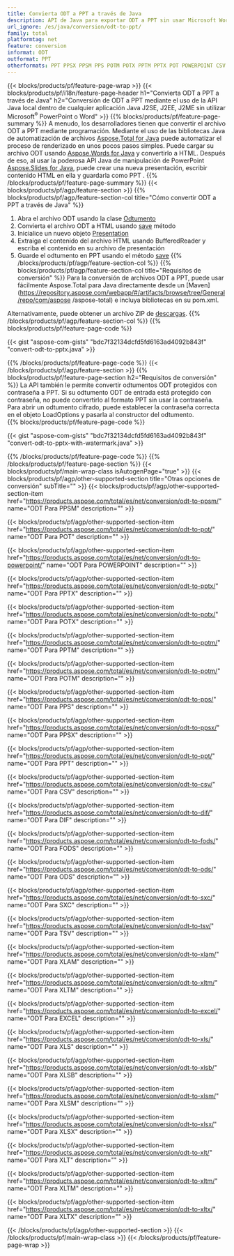 ```yaml
---
title: Convierta ODT a PPT a través de Java
description: API de Java para exportar ODT a PPT sin usar Microsoft Word o PowerPoint
url_ignore: /es/java/conversion/odt-to-ppt/
family: total
platformtag: net
feature: conversion
informat: ODT
outformat: PPT
otherformats: PPT PPSX PPSM PPS POTM POTX PPTM PPTX POT POWERPOINT CSV DIF FODS ODS SXC TSV XLAM XLTM EXCEL XLS XLSB XLSM XLSX XLT XLTM XLTX
---
```

{{< blocks/products/pf/feature-page-wrap >}}
{{< blocks/products/pf/i18n/feature-page-header h1="Convierta ODT a PPT a través de Java" h2="Conversión de ODT a PPT mediante el uso de la API Java local dentro de cualquier aplicación Java J2SE, J2EE, J2ME sin utilizar Microsoft<sup>&reg;</sup> PowerPoint o Word" >}}
{{% blocks/products/pf/feature-page-summary %}}
A menudo, los desarrolladores tienen que convertir el archivo ODT a PPT mediante programación. Mediante el uso de las bibliotecas Java de automatización de archivos [Aspose.Total for Java](https://products.aspose.com/total/java/) puede automatizar el proceso de renderizado en unos pocos pasos simples. Puede cargar su archivo ODT usando [Aspose.Words for Java](https://products.aspose.com/words/java/) y convertirlo a HTML. Después de eso, al usar la poderosa API Java de manipulación de PowerPoint [Aspose.Slides for Java](https://products.aspose.com/slides/java/), puede crear una nueva presentación, escribir contenido HTML en ella y guardarla como PPT .
{{% /blocks/products/pf/feature-page-summary  %}}
{{< blocks/products/pf/agp/feature-section >}}
{{% blocks/products/pf/agp/feature-section-col title="Cómo convertir ODT a PPT a través de Java" %}}
1. Abra el archivo ODT usando la clase [Odtumento](https://apireference.aspose.com/words/java/com.aspose.words/Odtument)
2. Convierta el archivo ODT a HTML usando [save](https://apireference.aspose.com/words/java/com.aspose.words/Odtument#save(java.lang.String,com.aspose.words.SaveOptions)) método
3. Inicialice un nuevo objeto [Presentation](https://apireference.aspose.com/slides/java/com.aspose.slides/Presentation)
5. Extraiga el contenido del archivo HTML usando BufferedReader y escriba el contenido en su archivo de presentación
6. Guarde el odtumento en PPT usando el método [save](https://apireference.aspose.com/slides/java/com.aspose.slides/Presentation#save-java.io.OutputStream-int-)
{{% /blocks/products/pf/agp/feature-section-col %}}
{{% blocks/products/pf/agp/feature-section-col title="Requisitos de conversión" %}}
Para la conversión de archivos ODT a PPT, puede usar fácilmente Aspose.Total para Java directamente desde un [Maven](https://repository.aspose.com/webapp/#/artifacts/browse/tree/General/repo/com/aspose /aspose-total) e incluya bibliotecas en su pom.xml.

Alternativamente, puede obtener un archivo ZIP de [descargas](https://downloads.aspose.com/total/java).
{{% /blocks/products/pf/agp/feature-section-col %}}
{{% blocks/products/pf/feature-page-code %}}

{{< gist "aspose-com-gists" "bdc7f32134dcfd5fd6163ad4092b843f" "convert-odt-to-pptx.java" >}}


{{% /blocks/products/pf/feature-page-code %}}
{{< /blocks/products/pf/agp/feature-section >}}
{{% blocks/products/pf/feature-page-section  h2="Requisitos de conversión" %}}
La API también le permite convertir odtumentos ODT protegidos con contraseña a PPT. Si su odtumento ODT de entrada está protegido con contraseña, no puede convertirlo al formato PPT sin usar la contraseña. Para abrir un odtumento cifrado, puede establecer la contraseña correcta en el objeto LoadOptions y pasarla al constructor del odtumento.  
{{% blocks/products/pf/feature-page-code %}}

{{< gist "aspose-com-gists" "bdc7f32134dcfd5fd6163ad4092b843f" "convert-odt-to-pptx-with-watermark.java" >}}

{{% /blocks/products/pf/feature-page-code  %}}
{{% /blocks/products/pf/feature-page-section %}}
{{< blocks/products/pf/main-wrap-class isAutogenPage="true" >}}
{{< blocks/products/pf/agp/other-supported-section title="Otras opciones de conversión" subTitle="" >}}
{{< blocks/products/pf/agp/other-supported-section-item href="https://products.aspose.com/total/es/net/conversion/odt-to-ppsm/" name="ODT Para PPSM" description="" >}}

{{< blocks/products/pf/agp/other-supported-section-item href="https://products.aspose.com/total/es/net/conversion/odt-to-pot/" name="ODT Para POT" description="" >}}

{{< blocks/products/pf/agp/other-supported-section-item href="https://products.aspose.com/total/es/net/conversion/odt-to-powerpoint/" name="ODT Para POWERPOINT" description="" >}}

{{< blocks/products/pf/agp/other-supported-section-item href="https://products.aspose.com/total/es/net/conversion/odt-to-pptx/" name="ODT Para PPTX" description="" >}}

{{< blocks/products/pf/agp/other-supported-section-item href="https://products.aspose.com/total/es/net/conversion/odt-to-potx/" name="ODT Para POTX" description="" >}}

{{< blocks/products/pf/agp/other-supported-section-item href="https://products.aspose.com/total/es/net/conversion/odt-to-pptm/" name="ODT Para PPTM" description="" >}}

{{< blocks/products/pf/agp/other-supported-section-item href="https://products.aspose.com/total/es/net/conversion/odt-to-potm/" name="ODT Para POTM" description="" >}}

{{< blocks/products/pf/agp/other-supported-section-item href="https://products.aspose.com/total/es/net/conversion/odt-to-pps/" name="ODT Para PPS" description="" >}}

{{< blocks/products/pf/agp/other-supported-section-item href="https://products.aspose.com/total/es/net/conversion/odt-to-ppsx/" name="ODT Para PPSX" description="" >}}

{{< blocks/products/pf/agp/other-supported-section-item href="https://products.aspose.com/total/es/net/conversion/odt-to-ppt/" name="ODT Para PPT" description="" >}}

{{< blocks/products/pf/agp/other-supported-section-item href="https://products.aspose.com/total/es/net/conversion/odt-to-csv/" name="ODT Para CSV" description="" >}}

{{< blocks/products/pf/agp/other-supported-section-item href="https://products.aspose.com/total/es/net/conversion/odt-to-dif/" name="ODT Para DIF" description="" >}}

{{< blocks/products/pf/agp/other-supported-section-item href="https://products.aspose.com/total/es/net/conversion/odt-to-fods/" name="ODT Para FODS" description="" >}}

{{< blocks/products/pf/agp/other-supported-section-item href="https://products.aspose.com/total/es/net/conversion/odt-to-ods/" name="ODT Para ODS" description="" >}}

{{< blocks/products/pf/agp/other-supported-section-item href="https://products.aspose.com/total/es/net/conversion/odt-to-sxc/" name="ODT Para SXC" description="" >}}

{{< blocks/products/pf/agp/other-supported-section-item href="https://products.aspose.com/total/es/net/conversion/odt-to-tsv/" name="ODT Para TSV" description="" >}}

{{< blocks/products/pf/agp/other-supported-section-item href="https://products.aspose.com/total/es/net/conversion/odt-to-xlam/" name="ODT Para XLAM" description="" >}}

{{< blocks/products/pf/agp/other-supported-section-item href="https://products.aspose.com/total/es/net/conversion/odt-to-xltm/" name="ODT Para XLTM" description="" >}}

{{< blocks/products/pf/agp/other-supported-section-item href="https://products.aspose.com/total/es/net/conversion/odt-to-excel/" name="ODT Para EXCEL" description="" >}}

{{< blocks/products/pf/agp/other-supported-section-item href="https://products.aspose.com/total/es/net/conversion/odt-to-xls/" name="ODT Para XLS" description="" >}}

{{< blocks/products/pf/agp/other-supported-section-item href="https://products.aspose.com/total/es/net/conversion/odt-to-xlsb/" name="ODT Para XLSB" description="" >}}

{{< blocks/products/pf/agp/other-supported-section-item href="https://products.aspose.com/total/es/net/conversion/odt-to-xlsm/" name="ODT Para XLSM" description="" >}}

{{< blocks/products/pf/agp/other-supported-section-item href="https://products.aspose.com/total/es/net/conversion/odt-to-xlsx/" name="ODT Para XLSX" description="" >}}

{{< blocks/products/pf/agp/other-supported-section-item href="https://products.aspose.com/total/es/net/conversion/odt-to-xlt/" name="ODT Para XLT" description="" >}}

{{< blocks/products/pf/agp/other-supported-section-item href="https://products.aspose.com/total/es/net/conversion/odt-to-xltm/" name="ODT Para XLTM" description="" >}}

{{< blocks/products/pf/agp/other-supported-section-item href="https://products.aspose.com/total/es/net/conversion/odt-to-xltx/" name="ODT Para XLTX" description="" >}}


{{< /blocks/products/pf/agp/other-supported-section >}}
{{< /blocks/products/pf/main-wrap-class >}}
{{< /blocks/products/pf/feature-page-wrap >}}